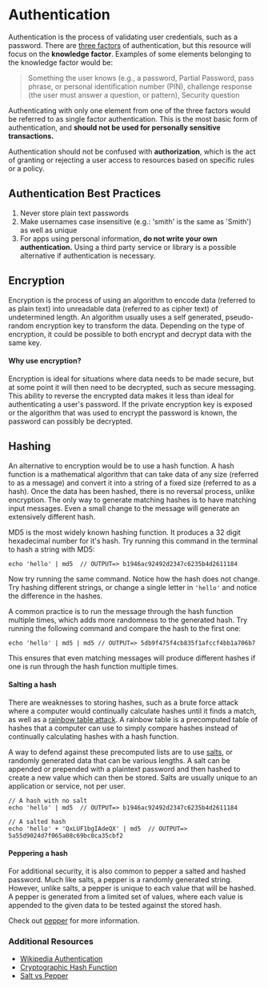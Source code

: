 # Authentication

Authentication is the process of validating user credentials, such as a password. There are [three factors](https://en.wikipedia.org/wiki/Authentication#Factors_and_identity) of authentication, but this resource will focus on the **knowledge factor**. Examples of some elements belonging to the knowledge factor would be:
> Something the user knows (e.g., a password, Partial Password, pass phrase, or   personal identification number (PIN), challenge response (the user must answer a question, or pattern), Security question

Authenticating with only one element from one of the three factors would be referred to as single factor authentication. This is the most basic form of authentication, and **should not be used for personally sensitive transactions.**

Authentication should not be confused with **authorization**, which is the act of granting or rejecting a user access to resources based on specific rules or a policy.


## Authentication Best Practices

1. Never store plain text passwords
1. Make usernames case insensitive (e.g.: 'smith' is the same as 'Smith') as well as unique
1. For apps using personal information, **do not write your own authentication.** Using a third party service or library is a possible alternative if authentication is necessary.


## Encryption

Encryption is the process of using an algorithm to encode data (referred to as plain text) into unreadable data (referred to as cipher text) of undetermined length. An algorithm usually uses a self generated, pseudo-random encryption key to transform the data. Depending on the type of encryption, it could be possible to both encrypt and decrypt data with the same key.

#### Why use encryption?

Encryption is ideal for situations where data needs to be made secure, but at some point it will then need to be decrypted, such as secure messaging. This ability to reverse the encrypted data makes it less than ideal for authenticating a user's password. If the private encryption key is exposed or the algorithm that was used to encrypt the password is known, the password can possibly be decrypted.


## Hashing

An alternative to encryption would be to use a hash function. A hash function is a mathematical algorithm that can take data of any size (referred to as a message) and convert it into a string of a fixed size (referred to as a hash). Once the data has been hashed, there is no reversal process, unlike encryption. The only way to generate matching hashes is to have matching input messages. Even a small change to the message will generate an extensively different hash.

MD5 is the most widely known hashing function. It produces a 32 digit hexadecimal number for it's hash. Try running this command in the terminal to hash a string with MD5:

`echo 'hello' | md5  // OUTPUT=> b1946ac92492d2347c6235b4d2611184`

Now try running the same command. Notice how the hash does not change. Try hashing different strings, or change a single letter in `'hello'` and notice the difference in the hashes.

A common practice is to run the message through the hash function multiple times, which adds more randomness to the generated hash. Try running the following command and compare the hash to the first one:

`echo 'hello' | md5 | md5 // OUTPUT=> 5db9f475f4cb835f1afccf4bb1a706b7`

This ensures that even matching messages will produce different hashes if one is run through the hash function multiple times.


#### Salting a hash

There are weaknesses to storing hashes, such as a brute force attack where a computer would continually calculate hashes until it finds a match, as well as a [rainbow table attack](https://en.wikipedia.org/wiki/Rainbow_table). A rainbow table is a precomputed table of hashes that a computer can use to simply compare hashes instead of continually calculating hashes with a hash function.

A way to defend against these precomputed lists are to use [salts](https://en.wikipedia.org/wiki/Salt_(cryptography)), or randomly generated data that can be various lengths. A salt can be appended or prepended with a plaintext password and then hashed to create a new value which can then be stored. Salts are usually unique to an application or service, not per user.

```
// A hash with no salt
echo 'hello' | md5  // OUTPUT=> b1946ac92492d2347c6235b4d2611184

// A salted hash
echo 'hello' + 'QxLUF1bgIAdeQX' | md5  // OUTPUT=> 5a55d9024d7f065a08c69bc0ca35cbf2
```

#### Peppering a hash

For additional security, it is also common to pepper a salted and hashed password. Much like salts, a pepper is a randomly generated string. However, unlike salts, a pepper is unique to each value that will be hashed. A pepper is generated from a limited set of values, where each value is appended to the given data to be tested against the stored hash.

Check out [pepper](https://en.wikipedia.org/wiki/Pepper_(cryptography)) for more information.


### Additional Resources

- [Wikipedia Authentication](https://en.wikipedia.org/wiki/Authentication)
- [Cryptographic Hash Function](https://en.wikipedia.org/wiki/Cryptographic_hash_function)
- [Salt vs Pepper](http://simplicable.com/new/salt-vs-pepper)

